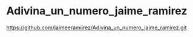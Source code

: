 # Adivina_un_numero_jaime_ramirez

https://github.com/jaimeeramiirez/Adivina_un_numero_jaime_ramirez.git
